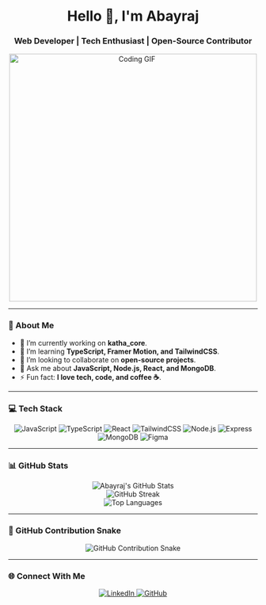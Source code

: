 <h1 align="center">Hello 👋, I'm Abayraj</h1>
<h3 align="center">Web Developer | Tech Enthusiast | Open-Source Contributor</h3>

<p align="center">
  <img src="https://media.giphy.com/media/qgQUggAC3Pfv687qPC/giphy.gif" alt="Coding GIF" width="500" />
</p>

---

### 🚀 About Me

- 🌱 I’m currently working on **katha_core**.
- 🔭 I’m learning **TypeScript, Framer Motion, and TailwindCSS**.
- 🤝 I’m looking to collaborate on **open-source projects**.
- 💬 Ask me about **JavaScript, Node.js, React, and MongoDB**.
- ⚡ Fun fact: **I love tech, code, and coffee ☕**.

---

### 💻 Tech Stack

<div align="center">
  <img src="https://img.shields.io/badge/JavaScript-F7DF1E?style=for-the-badge&logo=javascript&logoColor=black" alt="JavaScript" />
  <img src="https://img.shields.io/badge/TypeScript-007ACC?style=for-the-badge&logo=typescript&logoColor=white" alt="TypeScript" />
  <img src="https://img.shields.io/badge/React-61DAFB?style=for-the-badge&logo=react&logoColor=black" alt="React" />
  <img src="https://img.shields.io/badge/TailwindCSS-38B2AC?style=for-the-badge&logo=tailwind-css&logoColor=white" alt="TailwindCSS" />
  <img src="https://img.shields.io/badge/Node.js-339933?style=for-the-badge&logo=nodedotjs&logoColor=white" alt="Node.js" />
  <img src="https://img.shields.io/badge/Express-000000?style=for-the-badge&logo=express&logoColor=white" alt="Express" />
  <img src="https://img.shields.io/badge/MongoDB-47A248?style=for-the-badge&logo=mongodb&logoColor=white" alt="MongoDB" />
  <img src="https://img.shields.io/badge/Figma-F24E1E?style=for-the-badge&logo=figma&logoColor=white" alt="Figma" />
</div>

---

### 📊 GitHub Stats

<div align="center">
  <img src="https://github-readme-stats.vercel.app/api?username=Abayraj&theme=gruvbox&show_icons=true&hide_border=true" alt="Abayraj's GitHub Stats" />
  <br/>
  <img src="https://github-readme-streak-stats.herokuapp.com?user=Abayraj&theme=gruvbox&hide_border=true" alt="GitHub Streak" />
  <br/>
  <img src="https://github-readme-stats.vercel.app/api/top-langs/?username=Abayraj&theme=gruvbox&layout=compact&hide_border=true" alt="Top Languages" />
</div>

---

### 🐍 GitHub Contribution Snake

<div align="center">
  <img src="https://github.com/Abayraj/Abayraj/blob/output/github-contribution-grid-snake.svg" alt="GitHub Contribution Snake" />
</div>

---

### 🌐 Connect With Me

<div align="center">
  <a href="https://www.linkedin.com/in/abayraj" target="_blank">
    <img src="https://img.shields.io/badge/LinkedIn-0077B5?style=for-the-badge&logo=linkedin&logoColor=white" alt="LinkedIn" />
  </a>
  <a href="https://github.com/Abayraj" target="_blank">
    <img src="https://img.shields.io/badge/GitHub-181717?style=for-the-badge&logo=github&logoColor=white" alt="GitHub" />
  </a>
</div>

